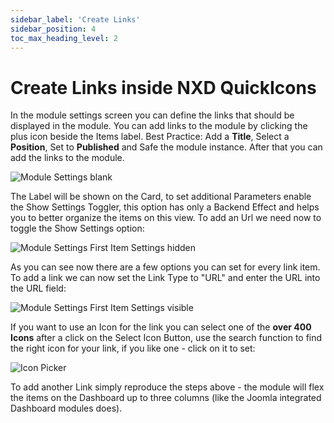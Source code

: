 ```yaml
---
sidebar_label: 'Create Links'
sidebar_position: 4
toc_max_heading_level: 2
---
```


# Create Links inside NXD QuickIcons

In the module settings screen you can define the links that should be displayed in the module. You can add links to the
module by clicking the plus icon beside the Items label. Best Practice: Add a **Title**, Select a **Position**, Set to
**Published** and Safe the module instance. After that you can add the links to the module.

<img src="/img/nxd-quickicons/module-edit-base-view.png" alt="Module Settings blank" />

The Label will be shown on the Card, to set additional Parameters enable the Show Settings Toggler, this option has only
a Backend Effect and helps you to better organize the items on this view. To add an Url we need now to toggle the Show
Settings option:

<img src="/img/nxd-quickicons/first-item-settings-hidden.png" alt="Module Settings First Item Settings hidden" />

As you can see now there are a few options you can set for every link item. To add a link we can now set the Link Type
to "URL" and enter the URL into the URL field:

<img src="/img/nxd-quickicons/first-item-settings-visible-all.png" alt="Module Settings First Item Settings visible" />

If you want to use an Icon for the link you can select one of the **over 400 Icons** after a click on the Select Icon
Button, use the search function to find the right icon for your link, if you like one - click on it to set:

<img src="/img/nxd-quickicons/icon-picker.png" alt="Icon Picker" />

To add another Link simply reproduce the steps above - the module will flex the items on the Dashboard up to three
columns (like the Joomla integrated Dashboard modules does).

